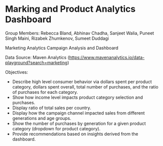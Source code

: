 # Marking and Product Analytics Dashboard

Group Members: Rebecca Bland, Abhinav Chadha, Sanjeet Walia, Puneet Singh Maini, Rizabek Zhumkenov, Sumeet Duddagi

Marketing Analytics Campaign Analysis and Dashboard

Data Source: Maven Analytics (https://www.mavenanalytics.io/data-playground?search=marketing)

Objectives:
- Describe high level consumer behavior via dollars spent per product category, dollars spent overall, total number of purchases, and the ratio of purchases for each category.
- Show how income level impacts product category selection and purchases.
- Display ratio of total sales per country.
- Display how the campaign channel impacted sales from different generations and age groups.
- Show the number of purchases by generation for a given product category (dropdown for product category).
- Provide recommendations based on insights derived from the dashboard. 

